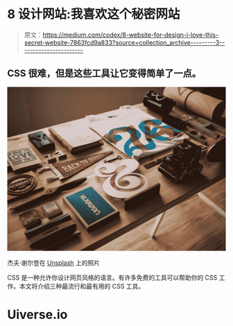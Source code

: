 # 8 设计网站:我喜欢这个秘密网站

> 原文：<https://medium.com/codex/8-website-for-design-i-love-this-secret-website-7863fcd9a833?source=collection_archive---------3----------------------->

## CSS 很难，但是这些工具让它变得简单了一点。

![](img/dd62f41e4334c51c296ebb79ca9ec612.png)

杰夫·谢尔登在 [Unsplash](https://unsplash.com?utm_source=medium&utm_medium=referral) 上的照片

CSS 是一种允许你设计网页风格的语言。有许多免费的工具可以帮助你的 CSS 工作。本文将介绍三种最流行和最有用的 CSS 工具。

# Uiverse.io